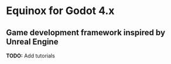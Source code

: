 # Equinox for Godot 4.x
## Game development framework inspired by Unreal Engine

**TODO:** Add tutorials
